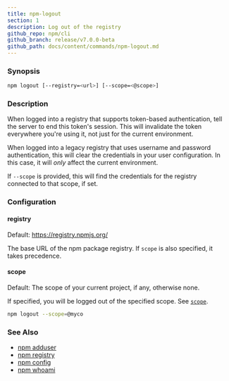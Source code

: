```yaml
---
title: npm-logout
section: 1
description: Log out of the registry
github_repo: npm/cli
github_branch: release/v7.0.0-beta
github_path: docs/content/commands/npm-logout.md
---
```


### Synopsis

```bash
npm logout [--registry=<url>] [--scope=<@scope>]
```

### Description

When logged into a registry that supports token-based authentication, tell the
server to end this token's session. This will invalidate the token everywhere
you're using it, not just for the current environment.

When logged into a legacy registry that uses username and password authentication, this will
clear the credentials in your user configuration. In this case, it will _only_ affect
the current environment.

If `--scope` is provided, this will find the credentials for the registry
connected to that scope, if set.

### Configuration

#### registry

Default: https://registry.npmjs.org/

The base URL of the npm package registry. If `scope` is also specified,
it takes precedence.

#### scope

Default: The scope of your current project, if any, otherwise none.

If specified, you will be logged out of the specified scope. See [`scope`](/cli/v7/using-npm/scope).

```bash
npm logout --scope=@myco
```

### See Also

* [npm adduser](/cli/v7/commands/npm-adduser)
* [npm registry](/cli/v7/using-npm/registry)
* [npm config](/cli/v7/commands/npm-config)
* [npm whoami](/cli/v7/commands/npm-whoami)
